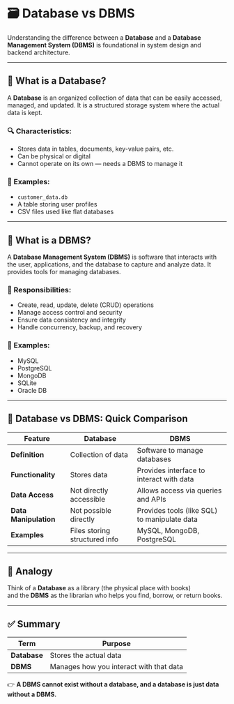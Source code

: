 # 🗃️ Database vs DBMS

Understanding the difference between a **Database** and a **Database Management System (DBMS)** is foundational in system design and backend architecture.

---

## 📌 What is a Database?

A **Database** is an organized collection of data that can be easily accessed, managed, and updated. It is a structured storage system where the actual data is kept.

### 🔍 Characteristics:
- Stores data in tables, documents, key-value pairs, etc.
- Can be physical or digital
- Cannot operate on its own — needs a DBMS to manage it

### 🧱 Examples:
- `customer_data.db`
- A table storing user profiles
- CSV files used like flat databases

---

## 📌 What is a DBMS?

A **Database Management System (DBMS)** is software that interacts with the user, applications, and the database to capture and analyze data. It provides tools for managing databases.

### 🔧 Responsibilities:
- Create, read, update, delete (CRUD) operations
- Manage access control and security
- Ensure data consistency and integrity
- Handle concurrency, backup, and recovery

### 🧰 Examples:
- MySQL
- PostgreSQL
- MongoDB
- SQLite
- Oracle DB

---

## 🔄 Database vs DBMS: Quick Comparison

| Feature                  | Database                             | DBMS                                         |
|--------------------------|--------------------------------------|----------------------------------------------|
| **Definition**           | Collection of data                   | Software to manage databases                 |
| **Functionality**        | Stores data                          | Provides interface to interact with data     |
| **Data Access**          | Not directly accessible              | Allows access via queries and APIs           |
| **Data Manipulation**    | Not possible directly                | Provides tools (like SQL) to manipulate data |
| **Examples**             | Files storing structured info        | MySQL, MongoDB, PostgreSQL                   |

---

## 📘 Analogy

Think of a **Database** as a library (the physical place with books)  
and the **DBMS** as the librarian who helps you find, borrow, or return books.

---

## ✅ Summary

| Term         | Purpose                                 |
|--------------|-----------------------------------------|
| **Database** | Stores the actual data                  |
| **DBMS**     | Manages how you interact with that data |

👉 **A DBMS cannot exist without a database, and a database is just data without a DBMS.**
